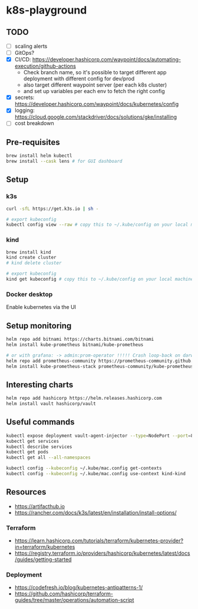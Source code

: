 # k8s-playground

## TODO

- [ ] scaling alerts
- [ ] GitOps?
- [x] CI/CD: <https://developer.hashicorp.com/waypoint/docs/automating-execution/github-actions>
  - Check branch name, so it's possible to target different app deployment with different config for dev/prod
  - also target different waypoint server (per each k8s cluster)
  - and set up variables per each env to fetch the right config
- [x] secrets: <https://developer.hashicorp.com/waypoint/docs/kubernetes/config>
- [x] logging: <https://cloud.google.com/stackdriver/docs/solutions/gke/installing>
- [ ] cost breakdown

## Pre-requisites

```bash
brew install helm kubectl
brew install --cask lens # for GUI dashboard
```

## Setup

### k3s

```bash
curl -sfL https://get.k3s.io | sh -

# export kubeconfig
kubectl config view --raw # copy this to ~/.kube/config on your local machine
```

### kind

```bash
brew install kind
kind create cluster
# kind delete cluster

# export kubeconfig
kind get kubeconfig # copy this to ~/.kube/config on your local machine
```

### Docker desktop

Enable kubernetes via the UI

## Setup monitoring

<!-- Need to add `--kubelet-insecure-tls` args on local k8s

### metrics-server

```bash
# or install via helm chart in Lens
kubectl apply -f https://github.com/kubernetes-sigs/metrics-server/releases/latest/download/components.yaml

# add / update following parameters: https://github.com/kubernetes-sigs/metrics-server/issues/812
args: --kubelet-insecure-tls
initialDelaySeconds: 300
periodSeconds: 30

kubectl get deployment metrics-server -n kube-system
# kubectl delete -f https://github.com/kubernetes-sigs/metrics-server/releases/latest/download/components.yaml
``` -->

```bash
helm repo add bitnami https://charts.bitnami.com/bitnami
helm install kube-prometheus bitnami/kube-prometheus

# or with grafana: -> admin:prom-operator !!!!! Crash loop-back on darwin !!!!!
helm repo add prometheus-community https://prometheus-community.github.io/helm-charts
helm install kube-prometheus-stack prometheus-community/kube-prometheus-stack
```

## Interesting charts

```bash
helm repo add hashicorp https://helm.releases.hashicorp.com
helm install vault hashicorp/vault
```

## Useful commands

```bash
kubectl expose deployment vault-agent-injector --type=NodePort --port=8080
kubectl get services
kubectl describe services
kubectl get pods
kubectl get all --all-namespaces

kubectl config --kubeconfig ~/.kube/mac.config get-contexts
kubectl config --kubeconfig ~/.kube/mac.config use-context kind-kind
```

## Resources

- <https://artifacthub.io>
- <https://rancher.com/docs/k3s/latest/en/installation/install-options/>

### Terraform

- <https://learn.hashicorp.com/tutorials/terraform/kubernetes-provider?in=terraform/kubernetes>
- <https://registry.terraform.io/providers/hashicorp/kubernetes/latest/docs/guides/getting-started>

### Deployment

- <https://codefresh.io/blog/kubernetes-antipatterns-1/>
- <https://github.com/hashicorp/terraform-guides/tree/master/operations/automation-script>
